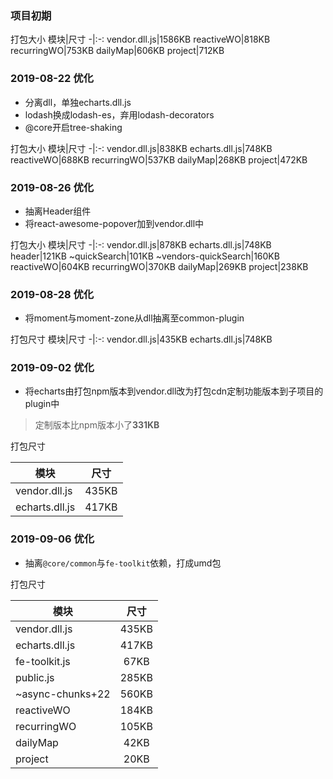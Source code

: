 ### 项目初期
打包大小
模块|尺寸
-|:-:
vendor.dll.js|1586KB
reactiveWO|818KB
recurringWO|753KB
dailyMap|606KB
project|712KB

### 2019-08-22 优化
- 分离dll，单独echarts.dll.js
- lodash换成lodash-es，弃用lodash-decorators
- @core开启tree-shaking

打包大小
模块|尺寸
-|:-:
vendor.dll.js|838KB
echarts.dll.js|748KB
reactiveWO|688KB
recurringWO|537KB
dailyMap|268KB
project|472KB

### 2019-08-26 优化
- 抽离Header组件
- 将react-awesome-popover加到vendor.dll中

打包大小
模块|尺寸
-|:-:
vendor.dll.js|878KB
echarts.dll.js|748KB
header|121KB
~quickSearch|101KB
~vendors-quickSearch|160KB
reactiveWO|604KB
recurringWO|370KB
dailyMap|269KB
project|238KB

### 2019-08-28 优化
- 将moment与moment-zone从dll抽离至common-plugin

打包尺寸
模块|尺寸
-|:-:
vendor.dll.js|435KB
echarts.dll.js|748KB

### 2019-09-02 优化
- 将echarts由打包npm版本到vendor.dll改为打包cdn定制功能版本到子项目的plugin中
> 定制版本比npm版本小了**331KB**

打包尺寸

模块|尺寸
-|:-:
vendor.dll.js|435KB
echarts.dll.js|417KB

### 2019-09-06 优化
- 抽离`@core/common`与`fe-toolkit`依赖，打成umd包

打包尺寸

模块|尺寸
-|:-:
vendor.dll.js|435KB
echarts.dll.js|417KB
fe-toolkit.js|67KB
public.js|285KB
~async-chunks+22|560KB
reactiveWO|184KB
recurringWO|105KB
dailyMap|42KB
project|20KB
